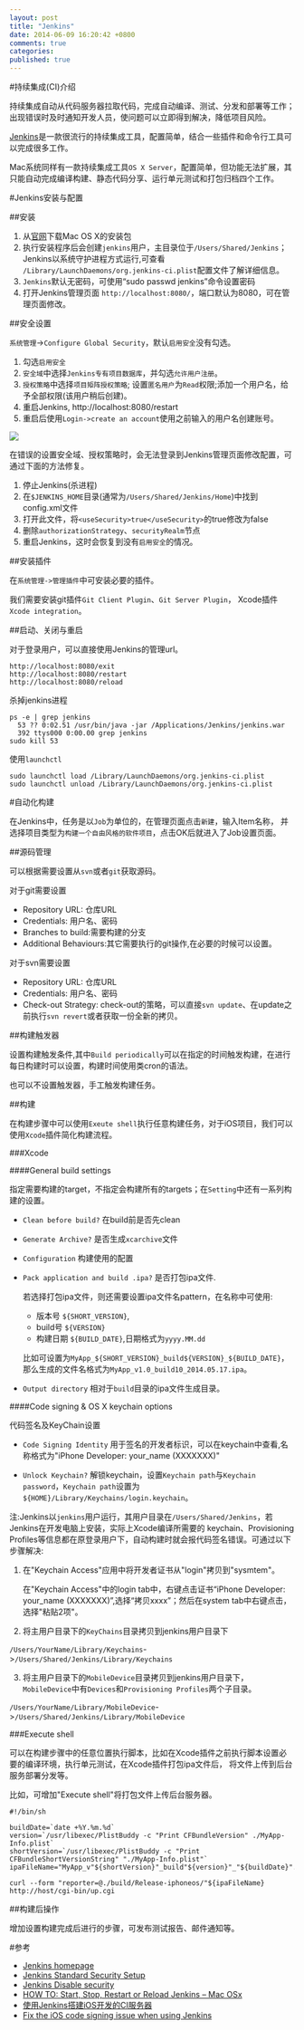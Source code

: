 ```yaml
---
layout: post
title: "Jenkins"
date: 2014-06-09 16:20:42 +0800
comments: true
categories:
published: true
---
```


#持续集成(CI)介绍

持续集成自动从代码服务器拉取代码，完成自动编译、测试、分发和部署等工作；出现错误时及时通知开发人员，使问题可以立即得到解决，降低项目风险。

[Jenkins](http://jenkins-ci.org/)是一款很流行的持续集成工具，配置简单，结合一些插件和命令行工具可以完成很多工作。

Mac系统同样有一款持续集成工具`OS X Server`，配置简单，但功能无法扩展，其只能自动完成编译构建、静态代码分享、运行单元测试和打包归档四个工作。

#Jenkins安装与配置

##安装

1. 从[官网](http://jenkins-ci.org/)下载Mac OS X的安装包
2. 执行安装程序后会创建`jenkins`用户，主目录位于`/Users/Shared/Jenkins`；Jenkins以系统守护进程方式运行,可查看
`/Library/LaunchDaemons/org.jenkins-ci.plist`配置文件了解详细信息。
3. `Jenkins`默认无密码，可使用“sudo passwd jenkins”命令设置密码
4. 打开Jenkins管理页面 `http://localhost:8080/`，端口默认为8080，可在管理页面修改。

##安全设置

`系统管理`->`Configure Global Security`，默认`启用安全`没有勾选。

1. 勾选`启用安全`
2. `安全域`中选择`Jenkins专有项目数据库`，并勾选`允许用户注册`。
3. `授权策略`中选择`项目矩阵授权策略`; 设置`匿名用户`为`Read`权限;添加一个用户名，给予全部权限(该用户稍后创建)。
4. 重启Jenkins, http://localhost:8080/restart
5. 重启后使用`Login->create an account`使用之前输入的用户名创建账号。

<img src="images/2014/06/jenkins_security.png">

在错误的设置安全域、授权策略时，会无法登录到Jenkins管理页面修改配置，可通过下面的方法修复。

1. 停止Jenkins(杀进程)
2. 在`$JENKINS_HOME`目录(通常为`/Users/Shared/Jenkins/Home`)中找到config.xml文件
3. 打开此文件，将`<useSecurity>true</useSecurity>`的true修改为false
4. 删除`authorizationStrategy`、`securityRealm`节点
5. 重启Jenkins，这时会恢复到没有`启用安全`的情况。

##安装插件

在`系统管理->管理插件`中可安装必要的插件。

我们需要安装git插件`Git Client Plugin`、`Git Server Plugin`，
Xcode插件`Xcode integration`。

##启动、关闭与重启

对于登录用户，可以直接使用Jenkins的管理url。

    http://localhost:8080/exit
    http://localhost:8080/restart
    http://localhost:8080/reload

杀掉jenkins进程

    ps -e | grep jenkins
      53 ?? 0:02.51 /usr/bin/java -jar /Applications/Jenkins/jenkins.war
      392 ttys000 0:00.00 grep jenkins
    sudo kill 53

使用`launchctl`

    sudo launchctl load /Library/LaunchDaemons/org.jenkins-ci.plist
    sudo launchctl unload /Library/LaunchDaemons/org.jenkins-ci.plist

#自动化构建

在Jenkins中，任务是以`Job`为单位的，在管理页面点击`新建`，输入Item名称，
并选择项目类型为`构建一个自由风格的软件项目`，点击OK后就进入了Job设置页面。

##源码管理

可以根据需要设置从`svn`或者`git`获取源码。

对于git需要设置

* Repository URL: 仓库URL
* Credentials: 用户名、密码
* Branches to build:需要构建的分支
* Additional Behaviours:其它需要执行的git操作,在必要的时候可以设置。

对于svn需要设置

* Repository URL: 仓库URL
* Credentials: 用户名、密码
* Check-out Strategy: check-out的策略，可以直接`svn update`、在update之前执行`svn revert`或者获取一份全新的拷贝。

##构建触发器

设置构建触发条件,其中`Build periodically`可以在指定的时间触发构建，在进行每日构建时可以设置，构建时间使用类cron的语法。

也可以不设置触发器，手工触发构建任务。

##构建

在构建步骤中可以使用`Exeute shell`执行任意构建任务，对于iOS项目，我们可以使用`Xcode`插件简化构建流程。

###Xcode

####General build settings

指定需要构建的target，不指定会构建所有的targets；在`Setting`中还有一系列构建的设置。

* `Clean before build?` 在build前是否先clean
* `Generate Archive?` 是否生成`xcarchive`文件
* `Configuration` 构建使用的配置
* `Pack application and build .ipa?` 是否打包ipa文件.

  若选择打包ipa文件，则还需要设置ipa文件名pattern，在名称中可使用:

    * 版本号 `${SHORT_VERSION}`,
    * build号 `${VERSION}`
    * 构建日期 `${BUILD_DATE}`,日期格式为`yyyy.MM.dd`

    比如可设置为`MyApp_${SHORT_VERSION}_build${VERSION}_${BUILD_DATE}`，那么生成的文件名格式为`MyApp_v1.0_build10_2014.05.17.ipa`。

* `Output directory` 相对于`build`目录的ipa文件生成目录。

####Code signing & OS X keychain options

代码签名及KeyChain设置

* `Code Signing Identity` 用于签名的开发者标识，可以在keychain中查看,名称格式为"iPhone Developer: your_name (XXXXXXX)"

* `Unlock Keychain?` 解锁keychain，设置`Keychain path`与`Keychain password`，`Keychain path`设置为
`${HOME}/Library/Keychains/login.keychain`。

注:Jenkins以`jenkins`用户运行，其用户目录在`/Users/Shared/Jenkins`，若Jenkins在开发电脑上安装，实际上Xcode编译所需要的
keychain、Provisioning Profiles等信息都在原登录用户下，自动构建时就会报代码签名错误。可通过以下步骤解决:

1. 在"Keychain Access"应用中将开发者证书从"login"拷贝到"sysmtem"。

   在"Keychain Access"中的login tab中，右键点击证书“iPhone Developer: your_name (XXXXXXX)”,选择“拷贝xxxx”；然后在system tab中右键点击，选择"粘贴2项"。

2. 将主用户目录下的`KeyChains`目录拷贝到jenkins用户目录下

  `/Users/YourName/Library/Keychains`->`/Users/Shared/Jenkins/Library/Keychains`

3. 将主用户目录下的`MobileDevice`目录拷贝到jenkins用户目录下，`MobileDevice`中有`Devices`和`Provisioning Profiles`两个子目录。

  `/Users/YourName/Library/MobileDevice`->`/Users/Shared/Jenkins/Library/MobileDevice`

###Execute shell

可以在构建步骤中的任意位置执行脚本，比如在Xcode插件之前执行脚本设置必要的编译环境，执行单元测试，在Xcode插件打包ipa文件后，
将文件上传到后台服务部署分发等。

比如，可增加"Execute shell"将打包文件上传后台服务器。

```
#!/bin/sh

buildDate=`date +%Y.%m.%d`
version=`/usr/libexec/PlistBuddy -c "Print CFBundleVersion" ./MyApp-Info.plist`
shortVersion=`/usr/libexec/PlistBuddy -c "Print CFBundleShortVersionString" "./MyApp-Info.plist"`
ipaFileName="MyApp_v"${shortVersion}"_build"${version}"_"${buildDate}".ipa"

curl --form "reporter=@./build/Release-iphoneos/"${ipaFileName} http://host/cgi-bin/up.cgi
```

##构建后操作

增加设置构建完成后进行的步骤，可发布测试报告、邮件通知等。

#参考

* [Jenkins homepage](http://jenkins-ci.org/)
* [Jenkins Standard Security Setup](https://wiki.jenkins-ci.org/display/JENKINS/Standard+Security+Setup)
* [Jenkins Disable security](https://wiki.jenkins-ci.org/display/JENKINS/Disable+security)
* [HOW TO: Start, Stop, Restart or Reload Jenkins – Mac OSx](http://damien.co/general/how-to-start-stop-restart-or-reload-jenkins-mac-osx-8022)
* [使用Jenkins搭建iOS开发的CI服务器](http://webfrogs.me/2013/12/31/jenkins-ios-ci/)
* [Fix the iOS code signing issue when using Jenkins](http://code-dojo.blogspot.co.uk/2012/09/fix-ios-code-signing-issue-when-using.html)

